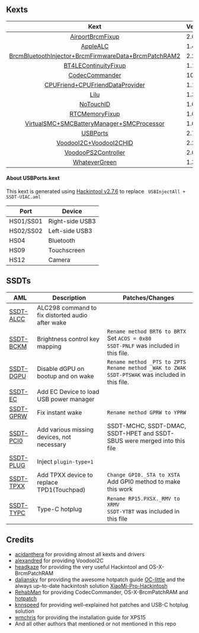 ## Kexts

|                             Kext                             | Version |
| :----------------------------------------------------------: | ------- |
| [AirportBrcmFixup](https://github.com/acidanthera/AirportBrcmFixup) | 2.0.3   |
|     [AppleALC](https://github.com/acidanthera/AppleALC)      | 1.4.1   |
| [BrcmBluetoothInjector+BrcmFirmwareData+BrcmPatchRAM2](https://github.com/headkaze/OS-X-BrcmPatchRAM/releases) | 2.2.12  |
| [BT4LEContinuityFixup](https://github.com/acidanthera/BT4LEContinuityFixup) | 1.1.4   |
| [CodecCommander](https://bitbucket.org/RehabMan/os-x-eapd-codec-commander/downloads/) | 1003    |
| [CPUFriend+CPUFriendDataProvider](https://github.com/acidanthera/CPUFriend) | 1.1.9   |
| [Lilu](https://github.com/acidanthera/Lilu/releases/latest)  | 1.3.8   |
| [NoTouchID](https://github.com/al3xtjames/NoTouchID/releases) | 1.0.2   |
| [RTCMemoryFixup](https://github.com/acidanthera/RTCMemoryFixup/releases) | 1.0.4   |
| [VirtualSMC+SMCBatteryManager+SMCProcessor](https://github.com/acidanthera/VirtualSMC) | 1.0.7   |
| [USBPorts](https://www.tonymacx86.com/threads/release-intel-fb-patcher-v1-4-5.254559/) | 2.7.6   |
| [VoodooI2C+VoodooI2CHID](https://github.com/alexandred/VoodooI2C) | 2.2     |
| [VoodooPS2Controller](https://github.com/acidanthera/VoodooPS2/releases) | 2.0.3   |
| [WhateverGreen](https://github.com/acidanthera/WhateverGreen) | 1.3.2   |

#### About USBPorts.kext

This kext is generated using [Hackintool v2.7.6](https://www.tonymacx86.com/threads/release-hackintool-v2-7-6.254559/) to replace ` USBInjectAll + SSDT-UIAC.aml`

| Port      | Device          |
| --------- | --------------- |
| HS01/SS01 | Right-side USB3 |
| HS02/SS02 | Left-side USB3  |
| HS04      | Bluetooth       |
| HS09      | Touchscreen     |
| HS12      | Camera          |

## SSDTs

| AML                                                          | Description                                      | Patches/Changes                                              |
| ------------------------------------------------------------ | ------------------------------------------------ | ------------------------------------------------------------ |
| [SSDT-ALCC](https://bitbucket.org/RehabMan/os-x-eapd-codec-commander/src/master/SSDT-ALC298.dsl) | ALC298 command to fix distorted audio after wake |                                                              |
| [SSDT-BCKM](https://github.com/daliansky/OC-little/tree/master/保留项目/X02-亮度快捷键补丁) | Brightness control key mapping                   | `Rename method BRT6 to BRTX`<br/>Set `ACOS = 0x80`<br/>`SSDT-PNLF` was included in this file. |
| [SSDT-DGPU](https://github.com/RehabMan/OS-X-Clover-Laptop-Config/blob/master/hotpatch/SSDT-DDGPU.dsl) | Disable dGPU on bootup and on wake               | `Rename method _PTS to ZPTS`<br/>`Rename method _WAK to ZWAK`<br/>`SSDT-PTSWAK` was included in this file. |
| [SSDT-EC](https://github.com/daliansky/OC-little/tree/master/03-%E4%BB%BF%E5%86%92EC) | Add EC Device to load USB power manager          |                                                              |
| [SSDT-GPRW](https://www.tonymacx86.com/threads/guide-dell-xps-15-9560-4k-touch-1tb-ssd-32gb-ram-100-adobergb.224486/) | Fix instant wake                                 | `Rename method GPRW to YPRW`                                 |
| [SSDT-PCI0](https://github.com/daliansky/OC-little/tree/master/08-添加丢失的部件) | Add various missing devices, not necessary       | SSDT-MCHC, SSDT-DMAC, SSDT-HPET and SSDT-SBUS were merged into this file |
| [SSDT-PLUG](https://github.com/daliansky/OC-little/tree/master/02-%E6%B3%A8%E5%85%A5X86) | Inject `plugin-type=1`                           |                                                              |
| [SSDT-TPXX](https://github.com/daliansky/OC-little/tree/master/09-OCI2C-TPXX%E8%A1%A5%E4%B8%81%E6%96%B9%E6%B3%95) | Add TPXX device to replace TPD1(Touchpad)        | `Change GPI0._STA to XSTA`<br/>Add GPI0 method to make this work |
| [SSDT-TYPC](https://www.tonymacx86.com/threads/guide-dell-xps-15-9560-4k-touch-1tb-ssd-32gb-ram-100-adobergb.224486/) | Type-C hotplug                                   | `Rename RP15.PXSX._RMV to XRMV`<br/>`SSDT-YTBT` was included in this file |

## Credits

- [acidanthera](https://github.com/acidanthera) for providing almost all kexts and drivers
- [alexandred](https://github.com/alexandred) for providing VoodooI2C
- [headkaze](https://github.com/headkaze) for providing the very useful Hackintool and OS-X-BrcmPatchRAM
- [daliansky](https://github.com/daliansky) for providing the awesome hotpatch guide [OC-little](https://github.com/daliansky/OC-little/) and the always up-to-date hackintosh solution [XiaoMi-Pro-Hackintosh](https://github.com/daliansky/XiaoMi-Pro-Hackintosh)
- [RehabMan](https://github.com/RehabMan) for providing CodecCommander, OS-X-BrcmPatchRAM and [hotpatch](https://github.com/RehabMan/OS-X-Clover-Laptop-Config/tree/master/hotpatch)
- [knnspeed](https://www.tonymacx86.com/threads/guide-dell-xps-15-9560-4k-touch-1tb-ssd-32gb-ram-100-adobergb.224486) for providing well-explained hot patches and USB-C hotplug solution
- [wmchris](https://github.com/wmchris/DellXPS15-9550-OSX/tree/10.15) for providing the installation guide for XPS15
- And all other authors that mentioned or not mentioned in this repo

